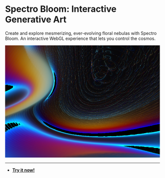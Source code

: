 # Spectro Bloom: Interactive Generative Art

Create and explore mesmerizing, ever-evolving floral nebulas with Spectro Bloom. An interactive WebGL experience  that lets you control the cosmos.

![Spectro Bloom: Interactive Generative Art Screenshot](https://raw.githubusercontent.com/ChrisPirillo/spectro-bloom/main/assets/screenshot.png)

---

* **[Try it now!](https://pirillo.com/arcade/spectro-bloom.html)**
